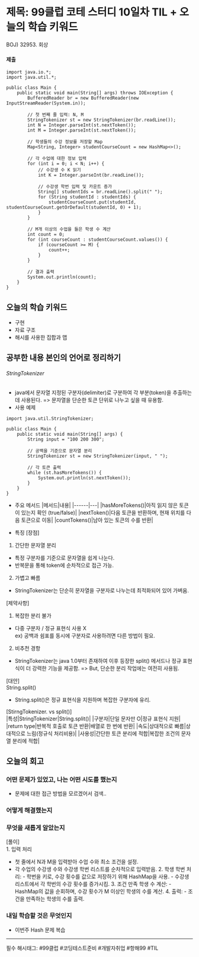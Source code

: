 # 제목: 99클럽 코테 스터디 10일차 TIL + 오늘의 학습 키워드

BOJ) 32953. 회상 

#### 제출
```
import java.io.*;
import java.util.*;

public class Main {
    public static void main(String[] args) throws IOException {
        BufferedReader br = new BufferedReader(new InputStreamReader(System.in));

        // 첫 번째 줄 입력: N, M
        StringTokenizer st = new StringTokenizer(br.readLine());
        int N = Integer.parseInt(st.nextToken());
        int M = Integer.parseInt(st.nextToken());

        // 학생들의 수강 정보를 저장할 Map
        Map<String, Integer> studentCourseCount = new HashMap<>();

        // 각 수업에 대한 정보 입력
        for (int i = 0; i < N; i++) {
            // 수강생 수 K 읽기
            int K = Integer.parseInt(br.readLine());

            // 수강생 학번 입력 및 카운트 증가
            String[] studentIds = br.readLine().split(" ");
            for (String studentId : studentIds) {
                studentCourseCount.put(studentId, studentCourseCount.getOrDefault(studentId, 0) + 1);
            }
        }

        // M개 이상의 수업을 들은 학생 수 계산
        int count = 0;
        for (int courseCount : studentCourseCount.values()) {
            if (courseCount >= M) {
                count++;
            }
        }

        // 결과 출력
        System.out.println(count);
    }
}
```
 
## 오늘의 학습 키워드
- 구현
- 자료 구조
- 해시를 사용한 집합과 맵

## 공부한 내용 본인의 언어로 정리하기 
###### StringTokenizer
- java에서 문자열 지정된 구분자(delimiter)로 구분하여 각 부분(token)을 추출하는데 사용된다. => 문자열을 단순한 토큰 단위로 나누고 싶을 때 유용함.
- 사용 예제 
```
import java.util.StringTokenizer;

public class Main {
    public static void main(String[] args) {
        String input = "100 200 300";
        
        // 공백을 기준으로 문자열 분리
        StringTokenizer st = new StringTokenizer(input, " ");
        
        // 각 토큰 출력
        while (st.hasMoreTokens()) {
            System.out.println(st.nextToken());
        }
    }
}
```
- 주요 메서드
|메서드|내용|
|------|---|
|hasMoreTokens()|아직 읽지 않은 토큰이 있는지 확인 (true/false)|
|nextToken()|다음 토큰을 반환하며, 현재 위치를 다음 토큰으로 이동|
|countTokens()|남아 있는 토큰의 수를 반환|

- 특징
[장점]
1. 간단한 문자열 분리  
- 특정 구분자를 기준으로 문자열을 쉽게 나눈다.
- 반복문을 통해 token에 순차적으로 접근 가능.
2. 가볍고 빠름
- StringTokenizer는 단순히 문자열을 구분자로 나누는데 최적화되어 있어 가벼움.

[제약사항]
1. 복잡한 분리 불가
- 다중 구분자 / 정규 표현식 사용 X  
ex) 공백과 쉼표를 동시에 구분자로 사용하려면 다른 방법이 필요.  
2. 비추천 경항
- StringTokenizer는 java 1.0부터 존재하여 이후 등장한 split() 메서드나 정규 표현식이 더 강력한 기능을 제공함. => But, 단순한 분리 작업에는 여전히 사용됨. 

[대안]  
String.split()
- String.split()은 정규 표현식을 지원하며 복잡한 구분자에 유리.
  
[StirngTokenizer. vs split()]  
|특성|StringTokenizer|String.split()| 
|구분자|단일 문자만 O|정규 표현식 지원|
|return type|반복적 호출로 토큰 반환|배열로 한 번에 반환|
|속도|상대적으로 빠름|상대적으로 느림(정규식 처리비용)|
|사용성|간단한 토큰 분리에 적합|복잡한 조건의 문자열 분리에 적합|

## 오늘의 회고
  ### 어떤 문제가 있었고, 나는 어떤 시도를 했는지
  - 문제에 대한 접근 방법을 모르겠어서 검색..
  ### 어떻게 해결했는지
  ### 무엇을 새롭게 알았는지
  [풀이]  
  	1.	입력 처리
   - 첫 줄에서 N과 M을 입력받아 수업 수와 최소 조건을 설정.
   - 각 수업의 수강생 수와 수강생 학번 리스트를 순차적으로 입력받음.
	2.	학생 학번 처리:
    - 학번을 키로, 수강 횟수를 값으로 저장하기 위해 HashMap을 사용.
    - 수강생 리스트에서 각 학번의 수강 횟수를 증가시킴.
	3.	조건 만족 학생 수 계산:
	- HashMap의 값을 순회하며, 수강 횟수가 M 이상인 학생의 수를 계산.
	4.	출력:
	- 조건을 만족하는 학생의 수를 출력.

  ### 내일 학습할 것은 무엇인지 
  - 이번주 Hash 문제 복습 

  
----

필수 해시태그: #99클럽 #코딩테스트준비 #개발자취업 #항해99 #TIL
